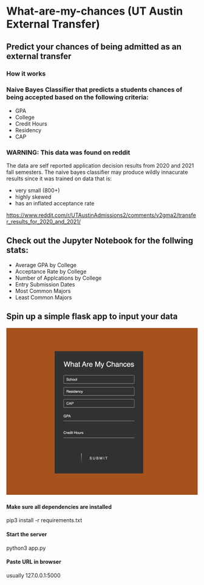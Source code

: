 # What-are-my-chances (UT Austin External Transfer)

## Predict your chances of being admitted as an external transfer

### How it works

### Naive Bayes Classifier that predicts a students chances of being accepted based on the following criteria:

- GPA
- College
- Credit Hours
- Residency
- CAP 



### WARNING: This data was found on reddit 

  The data are self reported application decision results from 2020 and 2021 fall semesters. 
  The naive bayes classifier may produce wildly innacurate results since it was trained on data that is:
  - very small (800+)
  - highly skewed
  - has an inflated acceptance rate 
  
  

  https://www.reddit.com/r/UTAustinAdmissions2/comments/v2gma2/transfer_results_for_2020_and_2021/


## Check out the Jupyter Notebook for the follwing stats:

- Average GPA by College
- Acceptance Rate by College
- Number of Applcations by College
- Entry Submission Dates
- Most Common Majors
- Least Common Majors


## Spin up a simple flask app to input your data

![Screenshot](websiteImage.png)

#### Make sure all dependencies are installed 
  pip3 install -r requirements.txt
  
#### Start the server
  python3 app.py
  
#### Paste URL in browser

  usually 127.0.0.1:5000
  
 

  

